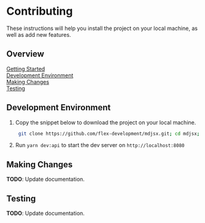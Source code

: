 # Contributing

These instructions will help you install the project on your local machine, as
well as add new features.

## Overview

[Getting Started](../../../docs/CONTRIBUTING.md)  
[Development Environment](#development-environment)  
[Making Changes](#making-changes)  
[Testing](#testing)

## Development Environment

1. Copy the snippet below to download the project on your local machine.

   ```zsh
    git clone https://github.com/flex-development/mdjsx.git; cd mdjsx; yarn
   ```

2. Run `yarn dev:api` to start the dev server on `http://localhost:8080`

## Making Changes

**TODO**: Update documentation.

## Testing

**TODO**: Update documentation.
